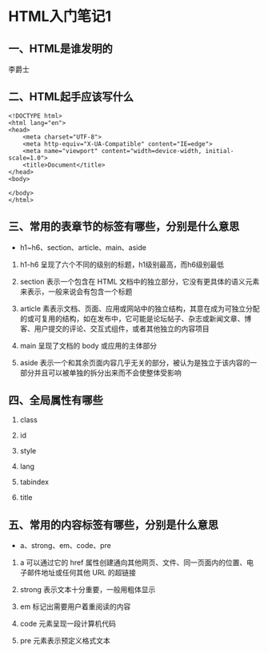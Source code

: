 # HTML入门笔记1

## 一、HTML是谁发明的
李爵士
## 二、HTML起手应该写什么
```
<!DOCTYPE html>
<html lang="en">
<head>
    <meta charset="UTF-8">
    <meta http-equiv="X-UA-Compatible" content="IE=edge">
    <meta name="viewport" content="width=device-width, initial-scale=1.0">
    <title>Document</title>
</head>
<body>
    
</body>
</html>
```
## 三、常用的表章节的标签有哪些，分别是什么意思

* h1~h6、section、article、main、aside

1. h1-h6 呈现了六个不同的级别的标题，h1级别最高，而h6级别最低

2. section 表示一个包含在 HTML 文档中的独立部分，它没有更具体的语义元素来表示，一般来说会有包含一个标题

3. article 素表示文档、页面、应用或网站中的独立结构，其意在成为可独立分配的或可复用的结构，如在发布中，它可能是论坛帖子、杂志或新闻文章、博客、用户提交的评论、交互式组件，或者其他独立的内容项目

4. main 呈现了文档的 body 或应用的主体部分

5. aside 表示一个和其余页面内容几乎无关的部分，被认为是独立于该内容的一部分并且可以被单独的拆分出来而不会使整体受影响

## 四、全局属性有哪些

1. class

2. id

3. style

4. lang

5. tabindex

6. title

## 五、常用的内容标签有哪些，分别是什么意思

* a、strong、em、code、pre

1. a 可以通过它的 href 属性创建通向其他网页、文件、同一页面内的位置、电子邮件地址或任何其他 URL 的超链接

2. strong 表示文本十分重要，一般用粗体显示

3. em 标记出需要用户着重阅读的内容

4. code 元素呈现一段计算机代码

5. pre 元素表示预定义格式文本
